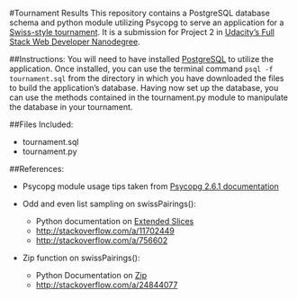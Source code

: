 #Tournament Results
This repository contains a PostgreSQL database schema and python module utilizing Psycopg to serve an application for a [Swiss-style tournament](http://www.wizards.com/dci/downloads/swiss_pairings.pdf). It is a submission for Project 2 in [Udacity’s Full Stack Web Developer Nanodegree](https://www.udacity.com/course/full-stack-web-developer-nanodegree--nd004).

##Instructions:
You will need to have installed [PostgreSQL](http://www.postgresql.org/) to utilize the application. Once installed, you can use the terminal command `psql -f tournament.sql` from the directory in which you have downloaded the files to build the application’s database. Having now set up the database, you can use the methods contained in the tournament.py module to manipulate the database in your tournament.

##Files Included:
* tournament.sql
* tournament.py

##References:
* Psycopg module usage tips taken from [Psycopg 2.6.1 documentation](http://initd.org/psycopg/docs/usage.html#passing-parameters-to-sql-queries)

* Odd and even list sampling on swissPairings():
  * Python documentation on [Extended Slices](https://docs.python.org/2.3/whatsnew/section-slices.html)
  * http://stackoverflow.com/a/11702449
  * http://stackoverflow.com/a/756602

* Zip function on swissPairings():
  * Python Documentation on [Zip](https://docs.python.org/2/library/functions.html#zip)
  * http://stackoverflow.com/a/24844077
